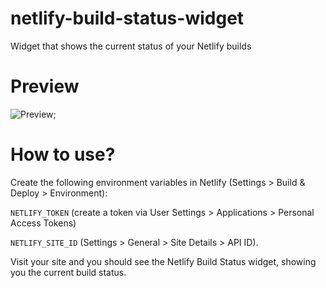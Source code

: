# netlify-build-status-widget

Widget that shows the current status of your Netlify builds

# Preview

![Preview](https://raw.githubusercontent.com/dashpilot/netlify-build-status-widget/master/assets/preview.jpg=320x);

# How to use?

Create the following environment variables in Netlify (Settings > Build & Deploy > Environment):

`NETLIFY_TOKEN` (create a token via User Settings > Applications > Personal Access Tokens)

`NETLIFY_SITE_ID` (Settings > General > Site Details > API ID).

Visit your site and you should see the Netlify Build Status widget, showing you the current build status.
